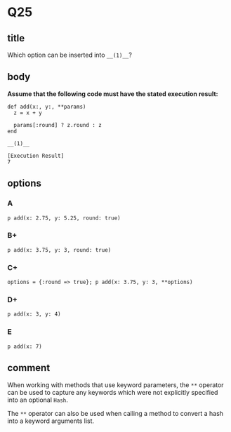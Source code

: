 # Q25

## title

Which option can be inserted into `__(1)__`?

## body

**Assume that the following code must have the stated execution result:**

```
def add(x:, y:, **params)
  z = x + y

  params[:round] ? z.round : z
end

__(1)__

[Execution Result]
7
```

## options

### A

`p add(x: 2.75, y: 5.25, round: true)`

### B+

`p add(x: 3.75, y: 3, round: true)`

### C+

`options = {:round => true}; p add(x: 3.75, y: 3, **options)`

### D+

`p add(x: 3, y: 4)`

### E

`p add(x: 7)`

## comment

When working with methods that use keyword parameters, the `**` operator can be used to capture any keywords which were not explicitly specified into an optional `Hash`.

The `**` operator can also be used when calling a method to convert a hash into a keyword arguments list.